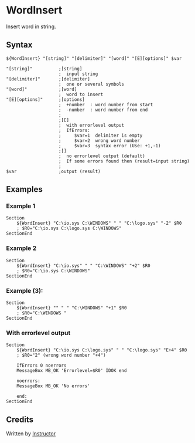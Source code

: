 # WordInsert

Insert word in string.

## Syntax

	${WordInsert} "[string]" "[delimiter]" "[word]" "[E][options]" $var

	"[string]"          ;[string]
	                    ;  input string
	"[delimiter]"       ;[delimiter]
	                    ;  one or several symbols
	"[word]"            ;[word]
	                    ;  word to insert
	"[E][options]"      ;[options]
	                    ;  +number  : word number from start
	                    ;  -number  : word number from end
	                    ;
	                    ;[E]
	                    ;  with errorlevel output
	                    ;  IfErrors:
	                    ;     $var=1  delimiter is empty
	                    ;     $var=2  wrong word number
	                    ;     $var=3  syntax error (Use: +1,-1)
	                    ;[]
	                    ;  no errorlevel output (default)
	                    ;  If some errors found then (result=input string)
	                    ;
	$var                ;output (result)

## Examples

### Example 1

	Section
		${WordInsert} "C:\io.sys C:\WINDOWS" " " "C:\logo.sys" "-2" $R0
		; $R0="C:\io.sys C:\logo.sys C:\WINDOWS"
	SectionEnd

### Example 2

	Section
		${WordInsert} "C:\io.sys" " " "C:\WINDOWS" "+2" $R0
		; $R0="C:\io.sys C:\WINDOWS"
	SectionEnd

### Example (3):

	Section
		${WordInsert} "" " " "C:\WINDOWS" "+1" $R0
		; $R0="C:\WINDOWS "
	SectionEnd

### With errorlevel output

	Section
		${WordInsert} "C:\io.sys C:\logo.sys" " " "C:\logo.sys" "E+4" $R0
		; $R0="2" (wrong word number "+4")

		IfErrors 0 noerrors
		MessageBox MB_OK 'Errorlevel=$R0' IDOK end

		noerrors:
		MessageBox MB_OK 'No errors'

		end:
	SectionEnd

## Credits

Written by [Instructor][1]

[1]: http://nsis.sourceforge.net/User:Instructor
